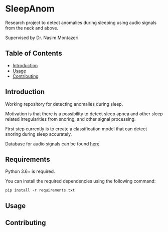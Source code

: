 # SleepAnom

Research project to detect anomalies during sleeping using audio signals from the neck and above.

Supervised by Dr. Nasim Montazeri.

## Table of Contents

- [Introduction](#introduction)
- [Usage](#usage)
- [Contributing](#contributing)

## Introduction

Working repository for detecting anomalies during sleep.

Motivation is that there is a possibility to detect sleep apnea and other sleep related irregularities from snoring, and other signal processing.

First step currently is to create a classification model that can detect snoring during sleep accurately.

Database for audio signals can be found [here](https://www.scidb.cn/en/detail?dataSetId=778740145531650048#p2).

## Requirements

Python 3.6+ is required.

You can install the required dependencies using the following command:

```
pip install -r requirements.txt
```

<!-- Probably python, pytorch or tensorflow runtime, matlab, some other libraries. -->

## Usage


## Contributing

<!-- Need some sort of CI/CD maybe if other people are going to work on it -->


